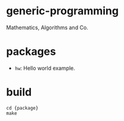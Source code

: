 # generic-programming
Mathematics, Algorithms and Co.

# packages

* `hw`: Hello world example.

# build

```
cd {package}
make
```

